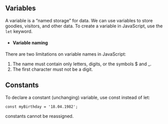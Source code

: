 ## Variables

A variable is a “named storage” for data. We can use variables to store goodies, visitors, and other data.
To create a variable in JavaScript, use the ```let``` keyword.

- #### Variable naming
There are two limitations on variable names in JavaScript:

1. The name must contain only letters, digits, or the symbols $ and _.
2. The first character must not be a digit.

## Constants
To declare a constant (unchanging) variable, use const instead of let:
```JS
const myBirthday = '18.04.1982';
```

constants cannot be reassigned.